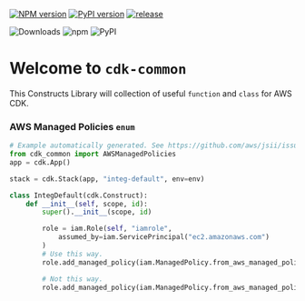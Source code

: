 [![NPM version](https://badge.fury.io/js/cdk-common.svg)](https://badge.fury.io/js/cdk-common)
[![PyPI version](https://badge.fury.io/py/cdk-common.svg)](https://badge.fury.io/py/cdk-common)
[![release](https://github.com/neilkuan/cdk-common/actions/workflows/release.yml/badge.svg)](https://github.com/neilkuan/cdk-common/actions/workflows/release.yml)

![Downloads](https://img.shields.io/badge/-DOWNLOADS:-brightgreen?color=gray)
![npm](https://img.shields.io/npm/dt/cdk-common?label=npm&color=orange)
![PyPI](https://img.shields.io/pypi/dm/cdk-common?label=pypi&color=blue)

# Welcome to `cdk-common`

This Constructs Library will collection of useful `function` and `class` for AWS CDK.

### AWS Managed Policies `enum`

```python
# Example automatically generated. See https://github.com/aws/jsii/issues/826
from cdk_common import AWSManagedPolicies
app = cdk.App()

stack = cdk.Stack(app, "integ-default", env=env)

class IntegDefault(cdk.Construct):
    def __init__(self, scope, id):
        super().__init__(scope, id)

        role = iam.Role(self, "iamrole",
            assumed_by=iam.ServicePrincipal("ec2.amazonaws.com")
        )
        # Use this way.
        role.add_managed_policy(iam.ManagedPolicy.from_aws_managed_policy_name(AWSManagedPolicies.AMAZON_SSM_MANAGED_INSTANCE_CORE))

        # Not this way.
        role.add_managed_policy(iam.ManagedPolicy.from_aws_managed_policy_name("AmazonSSMManagedInstanceCore"))
```
